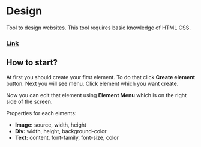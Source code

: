 # Design

Tool to design websites. This tool requires basic knowledge of HTML CSS.

### **[Link](https://wronadev.github.io/design/)**

## How to start?
At first you should create your first element. To do that click **Create element** button. Next you will see menu. Click element which you want create.

Now you can edit that element using **Element Menu** which is on the right side of the screen.

Properties for each elments:
 * **Image:** source, width, height
 * **Div:** width, height, background-color
 * **Text:** content, font-family, font-size, color
